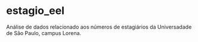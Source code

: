 # estagio_eel
Análise de dados relacionado aos números de estagiários da Universadade de São Paulo, campus Lorena.
